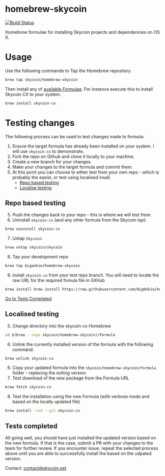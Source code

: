 homebrew-skycoin
============
[![Build Status](https://travis-ci.org/skycoin/homebrew-skycoin.svg?branch=master)](https://travis-ci.org/skycoin/homebrew-skycoin)

Homebrew formulae for installing Skycoin projects and dependencies on OS X.

# Usage

Use the following commands to Tap the Homebrew repository

```sh
brew tap skycoin/homebrew-skycoin
```

Then install any of [available Formulae](https://github.com/skycoin/homebrew-skycoin/tree/master/Formula).
For instance execute this to install Skycoin CX to your system.

```sh
brew install skycoin-cx
```

# Testing changes
The following process can be used to test changes made to formula:
1. Ensure the target formula has already been installed on your system. I will use `skycoin-cx` to demonstrate.
2. Fork the repo on Github and clone it locally to your machine.
3. Create a new branch for your changes.
4. Make your changes to the target formula and commit them.
5. At this point you can choose to either test from your own repo - which is probably the easist, or test using localised insall.
    - [Repo based testing](#repo-based-testing)
    - [Localise testing](#localised-testing)

## Repo based testing
5. Push the changes back to your repo - this is where we will test from.
6. Uninstall `skycoin-cx` (and any other formula from the Skycoin tap):
```bash
brew uninstall skycoin-cx
```
7. Untap `Skycoin`:
```bash
brew untap skycoin/skycoin
```
8. Tap your development repo
```bash
brew tap bigookie/homebrew-skycoin
```
9. Install `skycoin-cx` from your test repo branch. You will need to locate the raw URL for the required fomula file in GitHub
```bash
brew install brew install https://raw.githubusercontent.com/BigOokie/homebrew-skycoin/cx-v0.7/Formula/skycoin-cx.rb
```

[Go to Tests Completed](#tests-completed)

## Localised testing 
5. Change directory into the skycoin-cx Homebrew
```sh
cd $(brew --repo skycoin/homebrew-skycoin)/Formula
```
6. Unlink the currently installed version of the formula with the following command:
```sh
brew unlink skycoin-cx
```
6. Copy your updated formula into the `skycoin/homebrew-skycoin/Formula` folder - replacing the exiting version
7. Test download of the new package from the Formula URL
```sh
brew fetch skycoin-cx
```
8. Test the installation using the new Formula (with verbose mode and based on the locally updated file)
```sh
brew install -vsd --git skycoin-cx
```

## Tests completed
All going well, you should have just installed the updated version based on the new formula. If that is the case, submit a PR with your changes to the team for further review. If you encounter issue, repeat the selected process above until you are able to successfully install the based on the udpated version.


Contact: contact@skycoin.net
